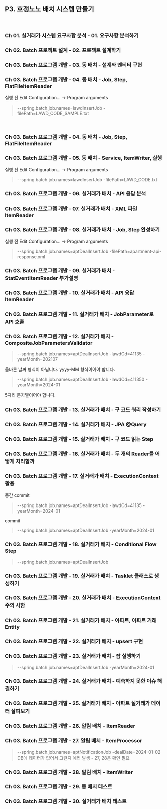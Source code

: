 ## P3. 호갱노노 배치 시스템 만들기

<br/>

### Ch 01. 실거래가 시스템 요구사항 분석 - 01. 요구사항 분석하기

### Ch 02. Batch 프로젝트 설계 - 02. 프로젝트 설계하기

### Ch 03. Batch 프로그램 개발 - 03. 동 배치 - 설계와 엔티티 구현

### Ch 03. Batch 프로그램 개발 - 04. 동 배치 - Job, Step, FlatFileItemReader
실행 전 Edit Configuration... -> Program arguments
>--spring.batch.job.names=lawdInsertJob -filePath=LAWD_CODE_SAMPLE.txt

<br/>

### Ch 03. Batch 프로그램 개발 - 04. 동 배치 - Job, Step, FlatFileItemReader

### Ch 03. Batch 프로그램 개발 - 05. 동 배치 - Service, ItemWriter, 실행
실행 전 Edit Configuration... -> Program arguments
>--spring.batch.job.names=lawdInsertJob -filePath=LAWD_CODE.txt

### Ch 03. Batch 프로그램 개발 - 06. 실거래가 배치 - API 응답 분석

### Ch 03. Batch 프로그램 개발 - 07. 실거래가 배치 - XML 파일 ItemReader

### Ch 03. Batch 프로그램 개발 - 08. 실거래가 배치 - Job, Step 완성하기
실행 전 Edit Configuration... -> Program arguments
>--spring.batch.job.names=aptDealInsertJob -filePath=apartment-api-response.xml

### Ch 03. Batch 프로그램 개발 - 09. 실거래가 배치 - StatEventItemReader 부가설명

### Ch 03. Batch 프로그램 개발 - 10. 실거래가 배치 - API 응답 ItemReader

### Ch 03. Batch 프로그램 개발 - 11. 실거래가 배치 - JobParameter로 API 호출

### Ch 03. Batch 프로그램 개발 - 12. 실거래가 배치 - CompositeJobParametersValidator

>--spring.batch.job.names=aptDealInsertJob -lawdCd=41135 -yearMonth=202107

올바른 날짜 형식이 아닙니다. yyyy-MM 형식이어야 합니다.

>--spring.batch.job.names=aptDealInsertJob -lawdCd=411350 -yearMonth=2024-01

5자리 문자열이어야 합니다.

### Ch 03. Batch 프로그램 개발 - 13. 실거래가 배치 - 구 코드 쿼리 작성하기

### Ch 03. Batch 프로그램 개발 - 14. 실거래가 배치 - JPA @Query

### Ch 03. Batch 프로그램 개발 - 15. 실거래가 배치 - 구 코드 읽는 Step

### Ch 03. Batch 프로그램 개발 - 16. 실거래가 배치 - 두 개의 Reader를 어떻게 처리할까

### Ch 03. Batch 프로그램 개발 - 17. 실거래가 배치 - ExecutionContext 활용
중간 commit
>--spring.batch.job.names=aptDealInsertJob -lawdCd=41135 -yearMonth=2024-01

commit

> --spring.batch.job.names=aptDealInsertJob -yearMonth=2024-01

### Ch 03. Batch 프로그램 개발 - 18. 실거래가 배치 - Conditional Flow Step

>--spring.batch.job.names=aptDealInsertJob

### Ch 03. Batch 프로그램 개발 - 19. 실거래가 배치 - Tasklet 클래스로 생성하기

### Ch 03. Batch 프로그램 개발 - 20. 실거래가 배치 - ExecutionContext 주의 사항

### Ch 03. Batch 프로그램 개발 - 21. 실거래가 배치 - 아파트, 아파트 거래 Entity

### Ch 03. Batch 프로그램 개발 - 22. 실거래가 배치 - upsert 구현

### Ch 03. Batch 프로그램 개발 - 23. 실거래가 배치 - 잡 실행하기
>--spring.batch.job.names=aptDealInsertJob -yearMonth=2024-01

### Ch 03. Batch 프로그램 개발 - 24. 실거래가 배치 - 예측하지 못한 이슈 해결하기

### Ch 03. Batch 프로그램 개발 - 25. 실거래가 배치 - 아파트 실거래가 데이터 살펴보기

### Ch 03. Batch 프로그램 개발 - 26. 알림 배치 - ItemReader

### Ch 03. Batch 프로그램 개발 - 27. 알림 배치 - ItemProcessor
>--spring.batch.job.names=aptNotificationJob -dealDate=2024-01-02
DB에 데이터가 없어서 그런지 에러 발생 - 27, 28은 확인 필요

### Ch 03. Batch 프로그램 개발 - 28. 알림 배치 - ItemWriter

### Ch 03. Batch 프로그램 개발 - 29. 동 배치 테스트

### Ch 03. Batch 프로그램 개발 - 30. 실거래가 배치 테스트

